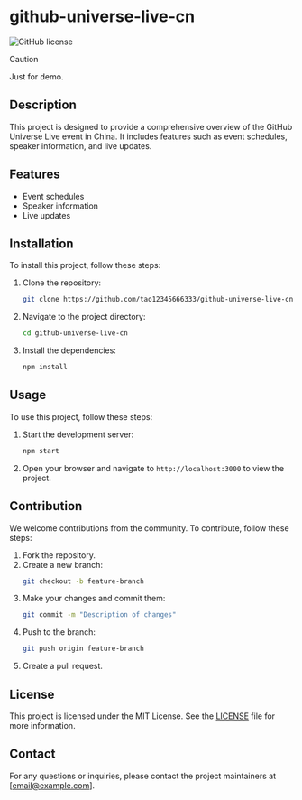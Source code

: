 # github-universe-live-cn

![GitHub license](https://img.shields.io/badge/license-MIT-blue.svg)

> [!CAUTION]
> Just for demo.

## Description

This project is designed to provide a comprehensive overview of the GitHub Universe Live event in China. It includes features such as event schedules, speaker information, and live updates.

## Features

- Event schedules
- Speaker information
- Live updates

## Installation

To install this project, follow these steps:

1. Clone the repository:
   ```bash
   git clone https://github.com/tao12345666333/github-universe-live-cn.git
   ```
2. Navigate to the project directory:
   ```bash
   cd github-universe-live-cn
   ```
3. Install the dependencies:
   ```bash
   npm install
   ```

## Usage

To use this project, follow these steps:

1. Start the development server:
   ```bash
   npm start
   ```
2. Open your browser and navigate to `http://localhost:3000` to view the project.

## Contribution

We welcome contributions from the community. To contribute, follow these steps:

1. Fork the repository.
2. Create a new branch:
   ```bash
   git checkout -b feature-branch
   ```
3. Make your changes and commit them:
   ```bash
   git commit -m "Description of changes"
   ```
4. Push to the branch:
   ```bash
   git push origin feature-branch
   ```
5. Create a pull request.

## License

This project is licensed under the MIT License. See the [LICENSE](LICENSE) file for more information.

## Contact

For any questions or inquiries, please contact the project maintainers at [email@example.com].
